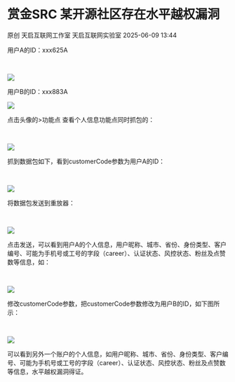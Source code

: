 #  赏金SRC 某开源社区存在水平越权漏洞  
原创 天启互联网工作室  天启互联网实验室   2025-06-09 13:44  
  
用户A的ID：xxx625A  
  
  
   
  
  
![](https://mmbiz.qpic.cn/mmbiz_png/XpEvyXAhfbgaicH342lr0W9cLSGH7vmLnz9tOO7jnRkxVnA3eSJnLMtUlCAK3albD8AujWVU6u4ic853icTWn5Upw/640?wx_fmt=png "")  
  
用户B的ID：xxx883A  
  
  
![](https://mmbiz.qpic.cn/mmbiz_png/XpEvyXAhfbgaicH342lr0W9cLSGH7vmLnlxe24z9ibsQXeDkLAvJlFwLzsP4PbCvnpt5zknJYQ8F3ebzSJ0J5P7Q/640?wx_fmt=png "")  
  
  
点击头像的>功能点 查看个人信息功能点同时抓包的：  
  
  
   
  
  
![](https://mmbiz.qpic.cn/mmbiz_png/XpEvyXAhfbgaicH342lr0W9cLSGH7vmLnBwicZ7JBibnuusC54Q5ECzGkxMYwuQ5cJBCnpLDTq7UlEtNMo0Liblcnw/640?wx_fmt=png "")  
  
抓到数据包如下，看到customerCode参数为用户A的ID：  
  
  
   
  
  
![](https://mmbiz.qpic.cn/mmbiz_png/XpEvyXAhfbgaicH342lr0W9cLSGH7vmLnwfLhdA2L8PNO7qGxfiaCytMKNhJwQ6fjmib1bibMRbEkFK7WHf08LPdicQ/640?wx_fmt=png "")  
  
将数据包发送到重放器：  
  
  
   
  
  
![](https://mmbiz.qpic.cn/mmbiz_png/XpEvyXAhfbgaicH342lr0W9cLSGH7vmLnpddUPM9jCmF9Vlkv7Ets5tGwXOia0ibZBwjweIysAiaGsufTGNrwPicuUg/640?wx_fmt=png "")  
  
点击发送，可以看到用户A的个人信息，用户昵称、城市、省份、身份类型、客户编号、可能为手机号或工号的字段（career）、认证状态、风控状态、粉丝及点赞数等信息，如：  
  
  
   
  
  
![](https://mmbiz.qpic.cn/mmbiz_png/XpEvyXAhfbgaicH342lr0W9cLSGH7vmLnDg1rJg3cnvDwll32IfI0ADzgJYodiaqXbSepUWbYUAPrTFicSEfCWS6Q/640?wx_fmt=png "")  
  
修改customerCode参数，把customerCode参数修改为用户B的ID，如下图所示：  
  
  
   
  
  
![](https://mmbiz.qpic.cn/mmbiz_png/XpEvyXAhfbgaicH342lr0W9cLSGH7vmLneAGfDbZ3CwRmOSzEbtgibeUiaJR7jricrOxyh5MiaQiaP5dMUvOwbib3PLTQ/640?wx_fmt=png "")  
  
可以看到另外一个账户的个人信息，如用户昵称、城市、省份、身份类型、客户编号、可能为手机号或工号的字段（career）、认证状态、风控状态、粉丝及点赞数等信息，水平越权漏洞得证。  
  
